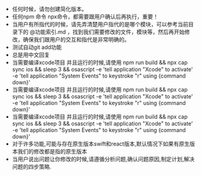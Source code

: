 - 任何时候，请勿创建简化版本。
- 任何npm 命令  npx命令，都需要跟用户确认后再执行，重要！
- 当用户有所指代的时候，请先弄清楚用户指代的是哪个模块，可以参考当前目录下的 @功能索引.md ，找到我们需要修改的文件，模块等，然后再开始修改，确保我们跟用户的交互和指代是非常明确的。
- 测试自动git add功能
- 总是用中文回复
- 当需要编译xcode项目 并且运行的时候,请使用 npm run build && npx cap sync ios && sleep 3 && osascript -e 'tell application "Xcode" to activate' -e 'tell application "System Events" to keystroke "r" using {command down}'
- 当需要编译xcode项目 并且运行的时候,请使用 npm run build && npx cap sync ios && sleep 3 && osascript -e 'tell application "Xcode" to activate' -e 'tell application "System Events" to keystroke "r" using {command down}'
- 当需要编译xcode项目 并且运行的时候,请使用 npm run build && npx cap sync ios && sleep 3 && osascript -e 'tell application "Xcode" to activate' -e 'tell application "System Events" to keystroke "r" using {command down}'
- 对于许多功能,可能与存在原生版本swift和react版本,默认情况下如果有原生版本我们的修改都是指的原生版本
- 当用户说出问题让你修改的时候,请遵循分析问题,确认问题原因,制定计划,解决问题的四步策略.